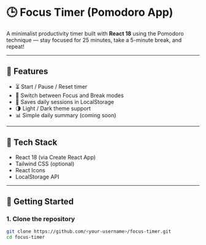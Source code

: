 # 🕒 Focus Timer (Pomodoro App)

A minimalist productivity timer built with **React 18** using the Pomodoro technique — stay focused for 25 minutes, take a 5-minute break, and repeat!

---

## 🚀 Features
- ⏳ Start / Pause / Reset timer  
- 🔄 Switch between Focus and Break modes  
- 💾 Saves daily sessions in LocalStorage  
- 🌗 Light / Dark theme support  
- 📊 Simple daily summary (coming soon)

---

## 🧰 Tech Stack
- React 18 (via Create React App)
- Tailwind CSS (optional)
- React Icons
- LocalStorage API

---

## 🏁 Getting Started

### 1. Clone the repository
```bash
git clone https://github.com/<your-username>/focus-timer.git
cd focus-timer
